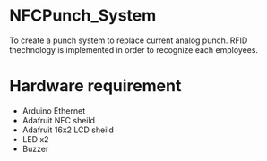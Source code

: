 ######
NFCPunch_System
===============

To create a punch system to replace current analog punch. 
RFID thechnology is implemented in order to recognize each employees.


###
Hardware requirement 
===============

* Arduino Ethernet
* Adafruit NFC sheild
* Adafruit 16x2 LCD sheild
* LED x2 
* Buzzer
